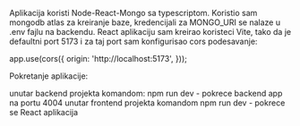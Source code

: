 Aplikacija koristi Node-React-Mongo sa typescriptom. Koristio sam mongodb atlas za kreiranje baze, kredencijali za MONGO_URI se nalaze u .env fajlu na backendu. React aplikaciju sam kreirao koristeci Vite, tako da je defaultni port 5173 i za taj port sam konfigurisao cors podesavanje:

app.use(cors({ origin: 'http://localhost:5173', }));

Pokretanje aplikacije:

unutar backend projekta komandom: npm run dev - pokrece backend app na portu 4004
unutar frontend projekta komandom npm run dev - pokrece se React aplikacija
